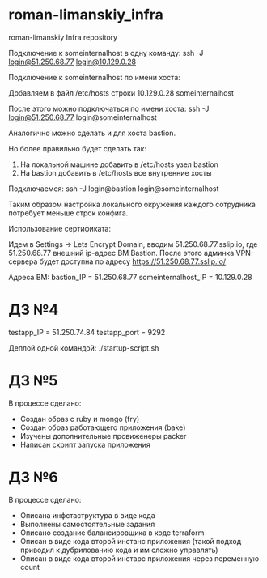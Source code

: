 # roman-limanskiy_infra
roman-limanskiy Infra repository

Подключение к someinternalhost в одну команду:
ssh -J login@51.250.68.77 login@10.129.0.28

Подключение к someinternalhost по имени хоста:

Добавляем в файл /etc/hosts строки
10.129.0.28     someinternalhost

После этого можно подключаться по имени хоста:
ssh -J login@51.250.68.77 login@someinternalhost

Аналогично можно сделать и для хоста bastion.

Но более правильно будет сделать так:
1. На локальной машине добавить в /etc/hosts узел bastion
2. На bastion добавить в /etc/hosts все внутренние хосты

Подключаемся:
ssh -J login@bastion login@someinternalhost

Таким образом настройка локального окружения каждого сотрудника потребует меньше строк конфига.

Использование сертификата:

Идем в Settings -> Lets Encrypt Domain, вводим 51.250.68.77.sslip.io, где 51.250.68.77 внешний ip-адрес ВМ Bastion.
После этого админка VPN-сервера будет доступна по адресу https://51.250.68.77.sslip.io/

Адреса ВМ:
bastion_IP = 51.250.68.77
someinternalhost_IP = 10.129.0.28

# ДЗ №4

testapp_IP = 51.250.74.84
testapp_port = 9292

Деплой одной командой:
./startup-script.sh

# ДЗ №5

В процессе сделано:

- Создан образ с ruby и mongo (fry)
- Создан образ работающего приложения (bake)
- Изучены дополнительные провиженеры packer
- Написан скрипт запуска приложения

# ДЗ №6

В процессе сделано:

- Описана инфстаструктура в виде кода
- Выполнены самостоятельные задания
- Описано создание балансировщика в коде terraform
- Описан в виде кода второй инстанс приложения (такой подход приводил к дубрилованию кода и им сложно управлять)
- Описан в виде кода второй инстарс приложения через переменную count
